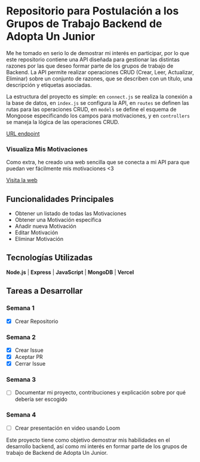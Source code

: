 # Repositorio para Postulación a los Grupos de Trabajo Backend de Adopta Un Junior

Me he tomado en serio lo de demostrar mi interés en participar, por lo que este repositorio contiene una API diseñada para gestionar las distintas razones por las que deseo formar parte de los grupos de trabajo de Backend. La API permite realizar operaciones CRUD (Crear, Leer, Actualizar, Eliminar) sobre un conjunto de razones, que se describen con un título, una descripción y etiquetas asociadas.

La estructura del proyecto es simple: en `connect.js` se realiza la conexión a la base de datos, en `index.js` se configura la API, en `routes` se definen las rutas para las operaciones CRUD, en `models` se define el esquema de Mongoose especificando los campos para motivaciones, y en `controllers` se maneja la lógica de las operaciones CRUD.

[URL endpoint](https://motivaciones-backend-auj.vercel.app/motivaciones)

### Visualiza Mis Motivaciones

Como extra, he creado una web sencilla que se conecta a mi API para que puedan ver fácilmente mis motivaciones <3

[Visita la web](https://motivaciones-frontend-auj.vercel.app/)

## Funcionalidades Principales

- Obtener un listado de todas las Motivaciones
- Obtener una Motivación específica
- Añadir nueva Motivación
- Editar Motivación
- Eliminar Motivación

## Tecnologías Utilizadas

**Node.js** | **Express** | **JavaScript** | **MongoDB** | **Vercel**

## Tareas a Desarrollar

### Semana 1
- [x] Crear Repositorio

### Semana 2
- [x] Crear Issue
- [x] Aceptar PR
- [x] Cerrar Issue

### Semana 3
- [ ] Documentar mi proyecto, contribuciones y explicación sobre por qué debería ser escogido

### Semana 4
- [ ] Crear presentación en video usando Loom

Este proyecto tiene como objetivo demostrar mis habilidades en el desarrollo backend, así como mi interés en formar parte de los grupos de trabajo de Backend de Adopta Un Junior.
